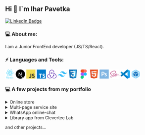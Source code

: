 ## Hi 👋 I`m Ihar Pavetka
<a href="https://www.linkedin.com/in/884580231" target="blank"><img src="https://img.shields.io/badge/LinkedIn-blue?style=for-the-badge&logo=linkedin&logoColor=white" alt="LinkedIn Badge"/></a>

### 💻 About me:
I am a Junior FrontEnd developer (JS/TS/React).
### ⚡ Languages and Tools:
<a href="URL_REDIRECT" target="blank"><img align="center" src="https://github.com/devicons/devicon/blob/master/icons/react/react-original-wordmark.svg" height="30" /></a> <a href="URL_REDIRECT" target="blank"><img align="center" src="https://github.com/devicons/devicon/blob/master/icons/nextjs/nextjs-original.svg" height="30" /></a> <a href="URL_REDIRECT" target="blank"><img align="center" src="https://github.com/devicons/devicon/blob/master/icons/javascript/javascript-original.svg" height="30" /></a> <a href="URL_REDIRECT" target="blank"><img align="center" src="https://github.com/devicons/devicon/blob/master/icons/typescript/typescript-original.svg" height="30" /></a> <a href="URL_REDIRECT" target="blank"><img align="center" src="https://github.com/devicons/devicon/blob/master/icons/redux/redux-original.svg" height="30" /></a> <a href="URL_REDIRECT" target="blank"><img align="center" src="https://github.com/devicons/devicon/blob/master/icons/tailwindcss/tailwindcss-plain.svg" height="30" /></a> <a href="URL_REDIRECT" target="blank"><img align="center" src="https://github.com/devicons/devicon/blob/master/icons/css3/css3-original.svg" height="30" /></a> <a href="URL_REDIRECT" target="blank"><img align="center" src="https://github.com/devicons/devicon/blob/master/icons/figma/figma-original.svg" height="30" /></a> <a href="URL_REDIRECT" target="blank"><img align="center" src="https://github.com/devicons/devicon/blob/master/icons/html5/html5-original.svg" height="30" /></a> <a href="URL_REDIRECT" target="blank"><img align="center" src="https://github.com/devicons/devicon/blob/master/icons/photoshop/photoshop-plain.svg" height="30" /></a> <a href="URL_REDIRECT" target="blank"><img align="center" src="https://github.com/devicons/devicon/blob/master/icons/sass/sass-original.svg" height="30" /></a> <a href="URL_REDIRECT" target="blank"><img align="center" src="https://github.com/devicons/devicon/blob/master/icons/vscode/vscode-original.svg" height="30" /></a> <a href="URL_REDIRECT" target="blank"><img align="center" src="https://github.com/devicons/devicon/blob/master/icons/webpack/webpack-original.svg" height="30" /></a>

### 💻 A few projects from my portfolio
<details><summary>Online store</summary>
  <br/>
  Stack: NextJS, Redux, GraphQL, Swiper, Framer motion, SASS, SWR and etc.
  
  ![2023-09-01_16-07-03](https://github.com/MuJlblii/MuJlblii/assets/99878208/73bb3aad-5a32-4a09-9af9-9b600279ed62)
  
  ![2023-09-01_16-15-40](https://github.com/MuJlblii/MuJlblii/assets/99878208/ad725c53-8227-4c16-b302-dd305fff91b3)

  ![2023-09-01_16-10-54](https://github.com/MuJlblii/MuJlblii/assets/99878208/2313c8ea-c3da-4a16-b605-5af74f5f4b43)

  ![2023-09-01_16-12-18](https://github.com/MuJlblii/MuJlblii/assets/99878208/02238009-1b95-409b-a1ec-e52c53620380)

  ![2023-09-01_16-13-28](https://github.com/MuJlblii/MuJlblii/assets/99878208/25cae50c-c089-48f2-9f36-f9f183bf5dd8)

</details>

<details><summary>Multi-page service site</summary>
  <br/>
  Stack: NextJS, Typescript, SASS, Tailwind, React hook form and etc.
  
 ![2023-09-01_16-31-30](https://github.com/MuJlblii/MuJlblii/assets/99878208/66df7c8c-2422-4b0d-bf45-59bf8a21d5f2)
 
![2023-09-01_16-32-35](https://github.com/MuJlblii/MuJlblii/assets/99878208/724dae2a-236c-4644-9348-54e625b09a11)

![2023-09-01_16-33-17](https://github.com/MuJlblii/MuJlblii/assets/99878208/c34722bb-4e93-45ae-ac09-4637ab9e896b)

</details>

<details><summary>WhatsApp online-chat</summary>
  <br/>
  Stack: React, Typescript, MobX and etc.
  
  ![2023-05-19_17-08-26](https://github.com/MuJlblii/MuJlblii/assets/99878208/1c8ea821-fae7-4080-b319-d74eba282c18)

  ![2023-05-19_17-08-41](https://github.com/MuJlblii/MuJlblii/assets/99878208/bfcdac54-31ee-4fd8-b437-d7800906b4ca)

  ![2023-05-19_17-10-52](https://github.com/MuJlblii/MuJlblii/assets/99878208/e90b0164-1e2c-4ce9-a9be-f0879368ec60)

</details>

<details><summary>Library app from Clevertec Lab</summary>

  <br/>
  
  Stack: React, React Router, Redux, Redux RTK Query, pure CSS.
  
  ![2023-09-01_15-33-15](https://github.com/MuJlblii/MuJlblii/assets/99878208/5cb3ceac-1fe5-4532-b281-fcf493eeff9b)
  
  ![2023-09-01_15-48-00](https://github.com/MuJlblii/MuJlblii/assets/99878208/2b95be21-6a7c-4683-ad37-acc515a5430f)
  
  ![2023-09-01_15-49-20](https://github.com/MuJlblii/MuJlblii/assets/99878208/c6472f83-8b2e-47ce-82bb-e3e296fe8e85)
  
  ![2023-09-01_15-49-57](https://github.com/MuJlblii/MuJlblii/assets/99878208/7fd1da41-c7c0-41d8-a263-1050c0f80906)
  
  ![Result](https://user-images.githubusercontent.com/99878208/219035139-8df5ffc2-c21e-4f2d-bd1e-600d491b4fd8.gif)
  
</details>

and other projects...


<!--
### :fire: My stats
[![GitHub Streak](https://github-readme-streak-stats.herokuapp.com?user=MuJlblii&theme=onedark)](https://git.io/streak-stats)
![MuJlblii's GitHub stats](https://github-readme-stats.vercel.app/api?username=MuJlblii&show_icons=true&theme=dracula&hide=stars,issues&count_private=true)
**MuJlblii/MuJlblii** is a ✨ _special_ ✨ repository because its `README.md` (this file) appears on your GitHub profile.

Here are some ideas to get you started:

- 🔭 I’m currently working on ...
- 🌱 I’m currently learning ...
- 👯 I’m looking to collaborate on ...
- 🤔 I’m looking for help with ...
- 💬 Ask me about ...
- 📫 How to reach me: ...
- 😄 Pronouns: ...
- ⚡ Fun fact: ...
-->
